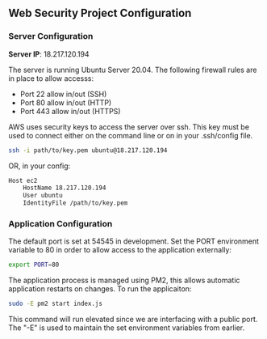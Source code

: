 ## Web Security Project Configuration
### Server Configuration
**Server IP**: 18.217.120.194

The server is running Ubuntu Server 20.04. The following firewall rules are in place to allow accesss:
- Port 22 allow in/out (SSH)
- Port 80 allow in/out (HTTP)
- Port 443 allow in/out (HTTPS) 

AWS uses security keys to access the server over ssh. This key must be used to connect either on the command line or on in your .ssh/config file.

```bash
ssh -i path/to/key.pem ubuntu@18.217.120.194
```

OR, in your config:
```bash
Host ec2 
    HostName 18.217.120.194
    User ubuntu
    IdentityFile /path/to/key.pem
```

### Application Configuration
The default port is set at 54545 in development. Set the PORT environment variable to 80 in order to allow access to the application externally:

```bash
export PORT=80
```

The application process is managed using PM2, this allows automatic application restarts on changes. To run the applicaiton:

```bash
sudo -E pm2 start index.js
```

This command will run elevated since we are interfacing with a public port. The "-E" is used to maintain the set environment variables from earlier. 
